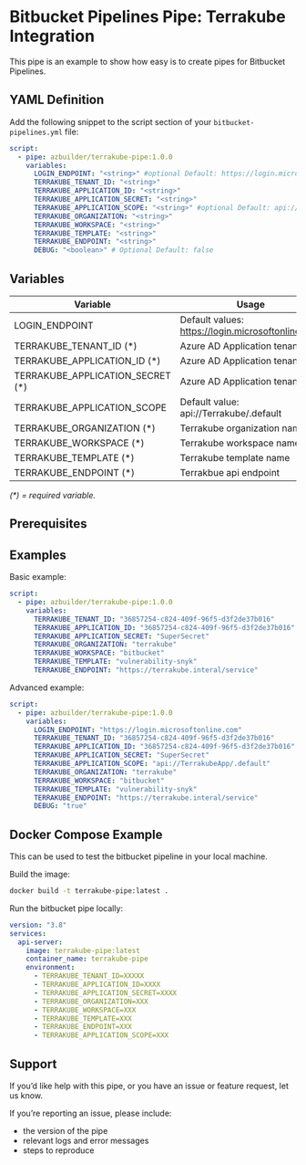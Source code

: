 # Bitbucket Pipelines Pipe: Terrakube Integration

This pipe is an example to show how easy is to create pipes for Bitbucket Pipelines.

## YAML Definition

Add the following snippet to the script section of your `bitbucket-pipelines.yml` file:

```yaml
script:
  - pipe: azbuilder/terrakube-pipe:1.0.0
    variables:
      LOGIN_ENDPOINT: "<string>" #optional Default: https://login.microsoftonline.com
      TERRAKUBE_TENANT_ID: "<string>"
      TERRAKUBE_APPLICATION_ID: "<string>"
      TERRAKUBE_APPLICATION_SECRET: "<string>"
      TERRAKUBE_APPLICATION_SCOPE: "<string>" #optional Default: api://Terrakube/.default
      TERRAKUBE_ORGANIZATION: "<string>"
      TERRAKUBE_WORKSPACE: "<string>"
      TERRAKUBE_TEMPLATE: "<string>"
      TERRAKUBE_ENDPOINT: "<string>"
      DEBUG: "<boolean>" # Optional Default: false
```
## Variables

| Variable                         | Usage                                              |
| -------------------------------- | -------------------------------------------------- |
| LOGIN_ENDPOINT                   | Default values: https://login.microsoftonline.com  |
| TERRAKUBE_TENANT_ID (*)          | Azure AD Application tenant ID                     |
| TERRAKUBE_APPLICATION_ID (*)     | Azure AD Application tenant ID                     |
| TERRAKUBE_APPLICATION_SECRET (*) | Azure AD Application tenant ID                     |
| TERRAKUBE_APPLICATION_SCOPE      | Default value: api://Terrakube/.default            |
| TERRAKUBE_ORGANIZATION (*)       | Terrakube organization name                        |
| TERRAKUBE_WORKSPACE (*)          | Terrakube workspace name                           |
| TERRAKUBE_TEMPLATE (*)           | Terrakube template name                            |
| TERRAKUBE_ENDPOINT (*)           | Terrakbue api endpoint                             |

_(*) = required variable._

## Prerequisites

## Examples

Basic example:

```yaml
script:
  - pipe: azbuilder/terrakube-pipe:1.0.0
    variables:
      TERRAKUBE_TENANT_ID: "36857254-c824-409f-96f5-d3f2de37b016"
      TERRAKUBE_APPLICATION_ID: "36857254-c824-409f-96f5-d3f2de37b016"
      TERRAKUBE_APPLICATION_SECRET: "SuperSecret"
      TERRAKUBE_ORGANIZATION: "terrakube"
      TERRAKUBE_WORKSPACE: "bitbucket"
      TERRAKUBE_TEMPLATE: "vulnerability-snyk"
      TERRAKUBE_ENDPOINT: "https://terrakube.interal/service"
```

Advanced example:

```yaml
script:
  - pipe: azbuilder/terrakube-pipe:1.0.0
    variables:
      LOGIN_ENDPOINT: "https://login.microsoftonline.com"
      TERRAKUBE_TENANT_ID: "36857254-c824-409f-96f5-d3f2de37b016"
      TERRAKUBE_APPLICATION_ID: "36857254-c824-409f-96f5-d3f2de37b016"
      TERRAKUBE_APPLICATION_SECRET: "SuperSecret"
      TERRAKUBE_APPLICATION_SCOPE: "api://TerrakubeApp/.default"
      TERRAKUBE_ORGANIZATION: "terrakube"
      TERRAKUBE_WORKSPACE: "bitbucket"
      TERRAKUBE_TEMPLATE: "vulnerability-snyk"
      TERRAKUBE_ENDPOINT: "https://terrakube.interal/service"
      DEBUG: "true"
```

## Docker Compose Example

This can be used to test the bitbucket pipeline in your local machine.

Build the image:
```bash
docker build -t terrakube-pipe:latest .
```

Run the bitbucket pipe locally:
```yaml
version: "3.8"
services:
  api-server:
    image: terrakube-pipe:latest
    container_name: terrakube-pipe
    environment:
      - TERRAKUBE_TENANT_ID=XXXXX
      - TERRAKUBE_APPLICATION_ID=XXXX
      - TERRAKUBE_APPLICATION_SECRET=XXXX
      - TERRAKUBE_ORGANIZATION=XXX
      - TERRAKUBE_WORKSPACE=XXX
      - TERRAKUBE_TEMPLATE=XXX
      - TERRAKUBE_ENDPOINT=XXX
      - TERRAKUBE_APPLICATION_SCOPE=XXX
```
## Support
If you’d like help with this pipe, or you have an issue or feature request, let us know.

If you’re reporting an issue, please include:

- the version of the pipe
- relevant logs and error messages
- steps to reproduce
